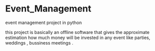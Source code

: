 # Event_Management
event management project in python


this project is basically an offline software that gives the approximate estimation how much money will be invested in any event like parties, weddings , bussiness meetings .
